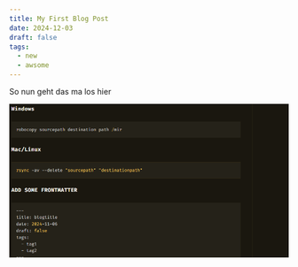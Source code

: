 ```yaml
---
title: My First Blog Post
date: 2024-12-03
draft: false
tags:
  - new
  - awsome
---
```

So nun geht das ma los hier

![Image Description](/images/Screenshot%202024-11-28%20125938.png)